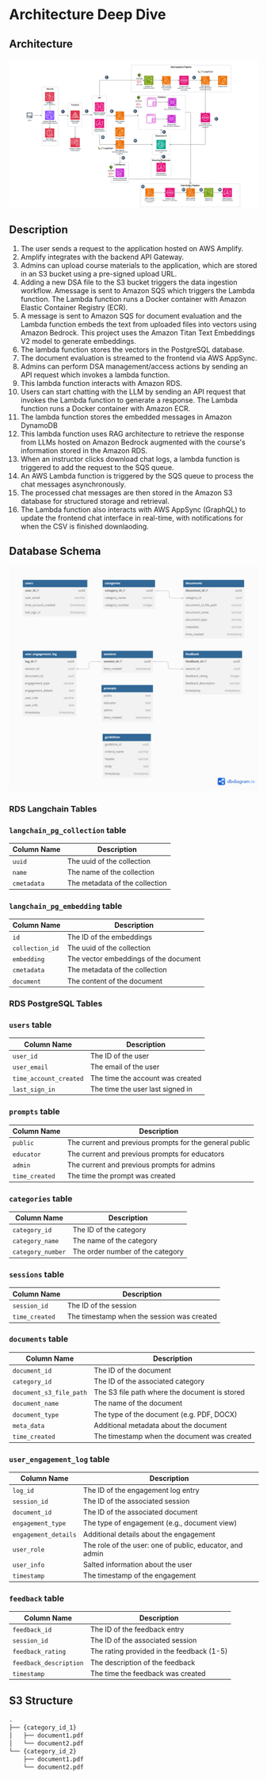 # Architecture Deep Dive

## Architecture

![Archnitecture Diagram](./images/architecture.png)

## Description

1. The user sends a request to the application hosted on AWS Amplify.
2. Amplify integrates with the backend API Gateway.
3. Admins can upload course materials to the application, which are stored in an S3 bucket using a pre-signed upload URL.
4. Adding a new DSA file to the S3 bucket triggers the data ingestion workflow. Amessage is sent to Amazon SQS which triggers the Lambda function. The Lambda function runs a Docker container with Amazon Elastic Container Registry (ECR). 
5. A message is sent to Amazon SQS for document evaluation and the Lambda function embeds the text from uploaded files into vectors using Amazon Bedrock. This project uses the Amazon Titan Text Embeddings V2 model to generate embeddings.
6. The lambda function stores the vectors in the PostgreSQL database.
7. The document evaluation is streamed to the frontend via AWS AppSync.
8. Admins can perform DSA management/access actions by sending an API request which invokes a lambda function.
9. This lambda function interacts with Amazon RDS.
10. Users can start chatting with the LLM by sending an API request that invokes the Lambda function to generate a response. The Lambda function runs a Docker container with Amazon ECR.
11. The lambda function stores the embedded messages in Amazon DynamoDB
12. This lambda function uses RAG architecture to retrieve the response from LLMs hosted on Amazon Bedrock augmented with the course's information stored in the Amazon RDS.
13. When an instructor clicks download chat logs, a lambda function is triggered to add the request to the SQS queue.
14. An AWS Lambda function is triggered by the SQS queue to process the chat messages asynchronously.
15. The processed chat messages are then stored in the Amazon S3 database for structured storage and retrieval.
16. The Lambda function also interacts with AWS AppSync (GraphQL) to update the frontend chat interface in real-time, with notifications for when the CSV is finished downlaoding.
## Database Schema

![Database Schema](./images/database_schema.png)

### RDS Langchain Tables

### `langchain_pg_collection` table

| Column Name | Description                    |
| ----------- | ------------------------------ |
| `uuid`      | The uuid of the collection     |
| `name`      | The name of the collection     |
| `cmetadata` | The metadata of the collection |

### `langchain_pg_embedding` table

| Column Name     | Description                           |
| --------------- | ------------------------------------- |
| `id`            | The ID of the embeddings              |
| `collection_id` | The uuid of the collection            |
| `embedding`     | The vector embeddings of the document |
| `cmetadata`     | The metadata of the collection        |
| `document`      | The content of the document           |

### RDS PostgreSQL Tables

### `users` table

| Column Name            | Description                             |
| ---------------------- | --------------------------------------- |
| `user_id`              | The ID of the user                      |
| `user_email`           | The email of the user                   |
| `time_account_created` | The time the account was created        |
| `last_sign_in`         | The time the user last signed in        |

### `prompts` table

| Column Name            | Description                             |
| ---------------------- | --------------------------------------- |
| `public`              | The current and previous prompts for the general public                       |
| `educator`           | The current and previous prompts for educators                 |
| `admin`           | The current and previous prompts for admins             |
| `time_created`            | The time the prompt was created              |

### `categories` table

| Column Name     | Description                      |
| --------------- | -------------------------------- |
| `category_id`   | The ID of the category           |
| `category_name` | The name of the category         |
| `category_number` | The order number of the category |

### `sessions` table

| Column Name     | Description                           |
| --------------- | ------------------------------------- |
| `session_id`    | The ID of the session                 |
| `time_created`  | The timestamp when the session was created |

### `documents` table

| Column Name           | Description                                |
| --------------------- | ------------------------------------------ |
| `document_id`         | The ID of the document                     |
| `category_id`         | The ID of the associated category          |
| `document_s3_file_path` | The S3 file path where the document is stored |
| `document_name`       | The name of the document                   |
| `document_type`       | The type of the document (e.g. PDF, DOCX) |
| `meta_data`           | Additional metadata about the document     |
| `time_created`        | The timestamp when the document was created |

### `user_engagement_log` table

| Column Name        | Description                                  |
| ------------------ | -------------------------------------------- |
| `log_id`           | The ID of the engagement log entry           |
| `session_id`       | The ID of the associated session             |
| `document_id`      | The ID of the associated document            |
| `engagement_type`  | The type of engagement (e.g., document view) |
| `engagement_details` | Additional details about the engagement     |
| `user_role`        | The role of the user: one of public, educator, and admin                  |
| `user_info`        | Salted information about the user                   |
| `timestamp`        | The timestamp of the engagement              |

### `feedback` table

| Column Name           | Description                                   |
| --------------------- | --------------------------------------------- |
| `feedback_id`         | The ID of the feedback entry                  |
| `session_id`          | The ID of the associated session              |
| `feedback_rating`     | The rating provided in the feedback (1-5) |
| `feedback_description` | The description of the feedback              |
| `timestamp`        | The time the feedback was created           |


## S3 Structure

```
.
├── {category_id_1}
│   ├── document1.pdf
│   └── document2.pdf
└── {category_id_2}
    ├── document1.pdf
    └── document2.pdf
```
